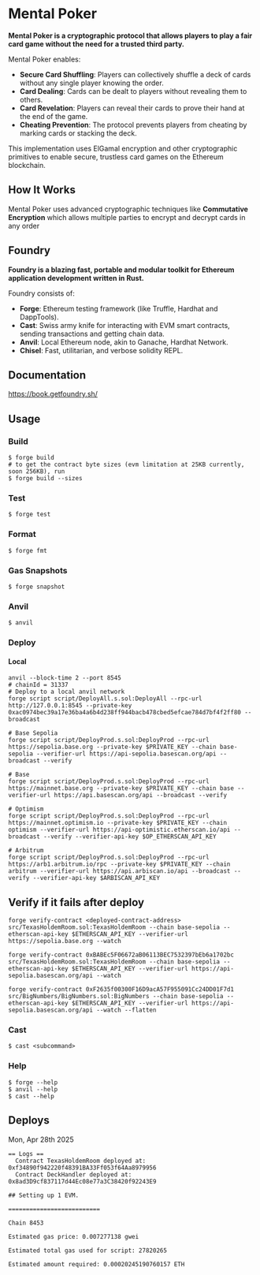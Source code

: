 # Mental Poker

**Mental Poker is a cryptographic protocol that allows players to play a fair card game without the need for a trusted third party.**

Mental Poker enables:

- **Secure Card Shuffling**: Players can collectively shuffle a deck of cards without any single player knowing the order.
- **Card Dealing**: Cards can be dealt to players without revealing them to others.
- **Card Revelation**: Players can reveal their cards to prove their hand at the end of the game.
- **Cheating Prevention**: The protocol prevents players from cheating by marking cards or stacking the deck.

This implementation uses ElGamal encryption and other cryptographic primitives to enable secure, trustless card games on the Ethereum blockchain.

## How It Works

Mental Poker uses advanced cryptographic techniques like **Commutative Encryption** which allows multiple parties to encrypt and decrypt cards in any order

## Foundry

**Foundry is a blazing fast, portable and modular toolkit for Ethereum application development written in Rust.**

Foundry consists of:

-   **Forge**: Ethereum testing framework (like Truffle, Hardhat and DappTools).
-   **Cast**: Swiss army knife for interacting with EVM smart contracts, sending transactions and getting chain data.
-   **Anvil**: Local Ethereum node, akin to Ganache, Hardhat Network.
-   **Chisel**: Fast, utilitarian, and verbose solidity REPL.

## Documentation

https://book.getfoundry.sh/

## Usage

### Build

```shell
$ forge build
# to get the contract byte sizes (evm limitation at 25KB currently, soon 256KB), run
$ forge build --sizes
```

### Test

```shell
$ forge test
```

### Format

```shell
$ forge fmt
```

### Gas Snapshots

```shell
$ forge snapshot
```

### Anvil

```shell
$ anvil
```

### Deploy

#### Local
```shell
anvil --block-time 2 --port 8545
# chainId = 31337
# Deploy to a local anvil network
forge script script/DeployAll.s.sol:DeployAll --rpc-url http://127.0.0.1:8545 --private-key 0xac0974bec39a17e36ba4a6b4d238ff944bacb478cbed5efcae784d7bf4f2ff80 --broadcast

# Base Sepolia
forge script script/DeployProd.s.sol:DeployProd --rpc-url https://sepolia.base.org --private-key $PRIVATE_KEY --chain base-sepolia --verifier-url https://api-sepolia.basescan.org/api --broadcast --verify

# Base
forge script script/DeployProd.s.sol:DeployProd --rpc-url https://mainnet.base.org --private-key $PRIVATE_KEY --chain base --verifier-url https://api.basescan.org/api --broadcast --verify

# Optimism
forge script script/DeployProd.s.sol:DeployProd --rpc-url https://mainnet.optimism.io --private-key $PRIVATE_KEY --chain optimism --verifier-url https://api-optimistic.etherscan.io/api --broadcast --verify --verifier-api-key $OP_ETHERSCAN_API_KEY

# Arbitrum
forge script script/DeployProd.s.sol:DeployProd --rpc-url https://arb1.arbitrum.io/rpc --private-key $PRIVATE_KEY --chain arbitrum --verifier-url https://api.arbiscan.io/api --broadcast --verify --verifier-api-key $ARBISCAN_API_KEY

```

## Verify if it fails after deploy

```shell
forge verify-contract <deployed-contract-address> src/TexasHoldemRoom.sol:TexasHoldemRoom --chain base-sepolia --etherscan-api-key $ETHERSCAN_API_KEY --verifier-url https://sepolia.base.org --watch

forge verify-contract 0xBABEc5F06672aB06113BEC7532397bEb6a1702bc src/TexasHoldemRoom.sol:TexasHoldemRoom --chain base-sepolia --etherscan-api-key $ETHERSCAN_API_KEY --verifier-url https://api-sepolia.basescan.org/api --watch

forge verify-contract 0xF2635f00300F16D9acA57F955091Cc24DD01F7d1 src/BigNumbers/BigNumbers.sol:BigNumbers --chain base-sepolia --etherscan-api-key $ETHERSCAN_API_KEY --verifier-url https://api-sepolia.basescan.org/api --watch --flatten
```

### Cast

```shell
$ cast <subcommand>
```

### Help

```shell
$ forge --help
$ anvil --help
$ cast --help
```


## Deploys
Mon, Apr 28th 2025
```
== Logs ==
  Contract TexasHoldemRoom deployed at: 0xf34890f942220f48391BA33Ff053f64Aa8979956
  Contract DeckHandler deployed at: 0x8ad3D9cf837117d44Ec08e77a3C38420f92243E9

## Setting up 1 EVM.

==========================

Chain 8453

Estimated gas price: 0.007277138 gwei

Estimated total gas used for script: 27820265

Estimated amount required: 0.00020245190760157 ETH
```